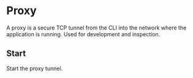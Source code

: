 # Proxy

A proxy is a secure TCP tunnel from the CLI into the network where the application is running. Used for development and inspection.

## Start

Start the proxy tunnel.

